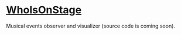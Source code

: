 # [WhoIsOnStage](http://whoisonstage.com/)


Musical events observer and visualizer (source code is coming soon).
